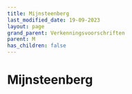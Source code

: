 ```yaml
---
title: Mijnsteenberg
last_modified_date: 19-09-2023
layout: page
grand_parent: Verkenningsvoorschriften
parent: M
has_children: false
---
```


Mijnsteenberg
=============

